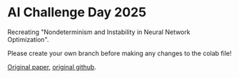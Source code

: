 # AI Challenge Day 2025

Recreating "Nondeterminism and Instability in Neural Network Optimization".

Please create your own branch before making any changes to the colab file!


<a href="[url](https://proceedings.mlr.press/v139/summers21a/summers21a.pdf)">Original paper</a>, 
<a href="[url]([https://proceedings.mlr.press/v139/summers21a/summers21a.pdf](https://github.com/ceciliaresearch/nondeterminism_instability/tree/master
))">original github</a>. 

